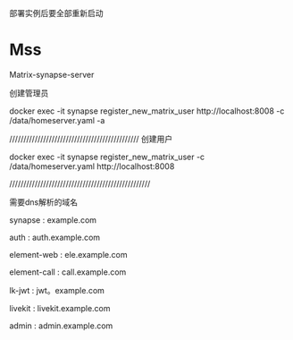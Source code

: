 部署实例后要全部重新启动



# Mss
Matrix-synapse-server

创建管理员

docker exec -it synapse register_new_matrix_user http://localhost:8008 -c /data/homeserver.yaml -a

//////////////////////////////////////////////
创建用户

docker exec -it synapse register_new_matrix_user -c /data/homeserver.yaml http://localhost:8008

//////////////////////////////////////////////////

需要dns解析的域名

synapse      :  example.com



auth         :  auth.example.com



element-web  :  ele.example.com


element-call :  call.example.com


lk-jwt       :  jwt。example.com


livekit      :  livekit.example.com


admin        :  admin.example.com


